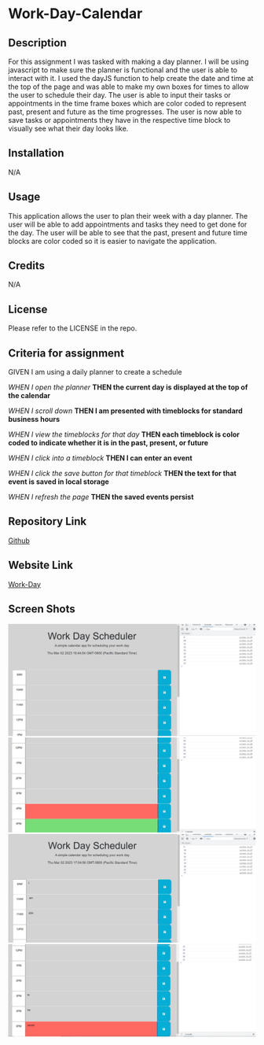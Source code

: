 # Work-Day-Calendar

## Description

For this assignment I was tasked with making a day planner. I will be using javascript to make sure the planner is functional and the user is able to interact with it. I used the dayJS function to help create the date and time at the top of the page and was able to make my own boxes for times to allow the user to schedule their day. The user is able to input their tasks or appointments in the time frame boxes which are color coded to represent past, present and future as the time progresses. The user is now able to save tasks or appointments they have in the respective time block to visually see what their day looks like.

## Installation

N/A

## Usage

This application allows the user to plan their week with a day planner. The user will be able to add appointments and tasks they need to get done for the day. The user will be able to see that the past, present and future time blocks are color coded so it is easier to navigate the application.

## Credits

N/A

## License

Please refer to the LICENSE in the repo.

## Criteria for assignment

GIVEN I am using a daily planner to create a schedule

*WHEN I open the planner*
**THEN the current day is displayed at the top of the calendar**

*WHEN I scroll down*
**THEN I am presented with timeblocks for standard business hours**

*WHEN I view the timeblocks for that day*
**THEN each timeblock is color coded to indicate whether it is in the past, present, or future**

*WHEN I click into a timeblock*
**THEN I can enter an event**

*WHEN I click the save button for that timeblock*
**THEN the text for that event is saved in local storage**

*WHEN I refresh the page*
**THEN the saved events persist**

## Repository Link

[Github](https://github.com/PintoDrop/Work-Day)

## Website Link

[Work-Day](https://pintodrop.github.io/Work-Day/)

## Screen Shots

![Deployed Website](./assets/Images/screentshot3.JPG)
![Deployed Website](./assets/Images/screenshot4.JPG)
![Deployed Website](./assets/Images/screenshot5.JPG)
![Deployed Website](./assets/Images/screenshot6.JPG)